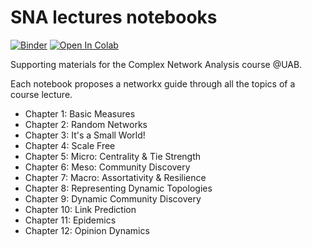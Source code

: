 # SNA lectures notebooks
[![Binder](https://mybinder.org/badge_logo.svg)](https://mybinder.org/v2/gh/GiulioRossetti/UAB_Complex_Network_Analysis/HEAD?labpath=notebooks)
[![Open In Colab](https://colab.research.google.com/assets/colab-badge.svg)](https://colab.research.google.com/github/GiulioRossetti/UAB_Complex_Network_Analysis)

Supporting materials for the Complex Network Analysis course @UAB.

Each notebook proposes a networkx guide through all the topics of a course lecture.

- Chapter 1: Basic Measures
- Chapter 2: Random Networks
- Chapter 3: It's a Small World!
- Chapter 4: Scale Free
- Chapter 5: Micro: Centrality & Tie Strength 
- Chapter 6: Meso: Community Discovery
- Chapter 7: Macro: Assortativity & Resilience
- Chapter 8: Representing Dynamic Topologies
- Chapter 9: Dynamic Community Discovery
- Chapter 10: Link Prediction
- Chapter 11: Epidemics
- Chapter 12: Opinion Dynamics
